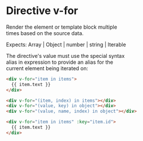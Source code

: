 # Directive v-for

Render the element or template block multiple  
times based on the source data.  

Expects: Array | Object | number | string | Iterable  

The directive's value must use the special syntax  
alias in expression to provide an alias for the  
current element being iterated on:  

```html
<div v-for="item in items">
  {{ item.text }}
</div>

<div v-for="(item, index) in items"></div>
<div v-for="(value, key) in object"></div>
<div v-for="(value, name, index) in object"></div>

<div v-for="item in items" :key="item.id">
  {{ item.text }}
</div>
```
